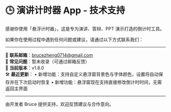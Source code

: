 # 🕒 演讲计时器 App - 技术支持

感谢你使用「悬浮计时器」，这是专为演讲、答辩、PPT 演示打造的倒计时工具。

如果你在使用过程中遇到任何问题或建议，请通过以下方式联系我们：

---

📧 **联系邮箱**：brucezheng0714@gmail.com  
📘 **常见问题**：暂未收录（可通过邮箱反馈）  
📌 **当前版本**：v1.8.0  
🛠 **最近更新**：
• 新增功能：支持自定义悬浮窗背景色与字体颜色，设置将自动保存并在下次启动时恢复
• 新增功能：悬浮窗现在支持直接修改倒计时时间，无需返回主界面

---

由开发者 Bruce 提供支持，欢迎反馈建议与合作意向。
